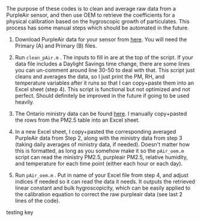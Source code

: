 The purpose of these codes is to clean and average raw data from a PurpleAir sensor, and then use OEM to retrieve the coefficients for a physical calibration based on the hygroscopic growth of particulates. This process has some manual steps which should be automated in the future.

1. Download PurpleAir data for your sensor from [here](https://map.purpleair.com/). You will need the Primary (A) and Primary (B) files.

2. Run `clean_pAir.m` . The inputs to fill in are at the top of the script. If your data file includes a Daylight Savings time change, there are some lines you can un-comment around line 30-50 to deal with that. This script just cleans and averages the data, so I just print the PM, RH, and temperature variables after it runs so that I can copy+paste them into an Excel sheet (step 4). This script is functional but not optimized and not perfect. Should definitely be improved in the future if going to be used heavily.

3. The Ontario ministry data can be found [here](http://www.airqualityontario.com/history/summary.php). I manually copy+pasted the rows from the PM2.5 table into an Excel sheet.

4. In a new Excel sheet, I copy+pasted the corresponding averaged PurpleAir data from Step 2, along with the ministry data from step 3 (taking daily averages of ministry data, if needed). Doesn't matter how this is formatted, as long as you somehow make it so the `pAir_oem.m` script can read the ministry PM2.5, purpleair PM2.5, relative humidity, and temperature for each time point (either each hour or each day).

5. Run `pAir_oem.m` . Put in name of your Excel file from step 4, and adjust indices if needed so it can read the data it needs. It outputs the retrieved linear constant and bulk hygroscopicity, which can be easily applied to the calibration equation to correct the raw purpleair data (see last 2 lines of the code).

testing key